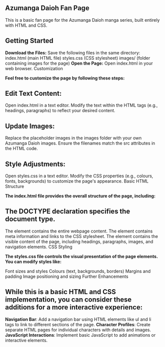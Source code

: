 ## Azumanga Daioh Fan Page

This is a basic fan page for the Azumanga Daioh manga series, built entirely with HTML and CSS.

## Getting Started

**Download the Files:**
Save the following files in the same directory:
index.html (main HTML file)
styles.css (CSS stylesheet)
images/ (folder containing images for the page)
**Open the Page:**
Open index.html in your web browser.
Customization

**Feel free to customize the page by following these steps:**

## **Edit Text Content:**
Open index.html in a text editor.
Modify the text within the HTML tags (e.g., headings, paragraphs) to reflect your desired content.
## **Update Images:**
Replace the placeholder images in the images folder with your own Azumanga Daioh images.
Ensure the filenames match the src attributes in the HTML code.
## **Style Adjustments:**
Open styles.css in a text editor.
Modify the CSS properties (e.g., colours, fonts, backgrounds) to customize the page's appearance.
Basic HTML Structure

**The index.html file provides the overall structure of the page, including:**

## The DOCTYPE declaration specifies the document type.
The <html> element contains the entire webpage content.
The <head> element contains meta information and links to the CSS stylesheet.
The <body> element contains the visible content of the page, including headings, paragraphs, images, and navigation elements.
CSS Styling

**The styles.css file controls the visual presentation of the page elements. You can modify styles like:**

Font sizes and styles
Colours (text, backgrounds, borders)
Margins and padding
Image positioning and sizing
Further Enhancements

## While this is a basic HTML and CSS implementation, you can consider these additions for a more interactive experience:

**Navigation Bar**: Add a navigation bar using HTML elements like ul and li tags to link to different sections of the page.
**Character Profiles**: Create separate HTML pages for individual characters with details and images.
**JavaScript Interactions**: Implement basic JavaScript to add animations or interactive elements.

